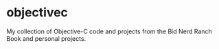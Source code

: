 # objectivec
My collection of Objective-C code and projects from the Bid Nerd Ranch Book and personal projects.
